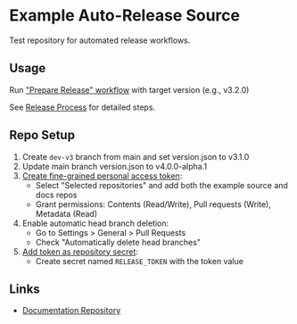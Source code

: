 # Example Auto-Release Source

Test repository for automated release workflows.

## Usage

Run ["Prepare Release" workflow](https://github.com/scottrigby/example-actions-autorelease-source/actions/workflows/prepare-release.yml) with target version (e.g., v3.2.0)

See [Release Process](https://github.com/scottrigby/example-actions-autorelease-docs/blob/main/docs/release-process.md) for detailed steps.

## Repo Setup

1. Create `dev-v3` branch from main and set version.json to v3.1.0
2. Update main branch version.json to v4.0.0-alpha.1
3. [Create fine-grained personal access token](https://github.com/settings/personal-access-tokens/new):
   - Select "Selected repositories" and add both the example source and docs repos
   - Grant permissions: Contents (Read/Write), Pull requests (Write), Metadata (Read)
4. Enable automatic head branch deletion:
   - Go to Settings > General > Pull Requests
   - Check "Automatically delete head branches"
5. [Add token as repository secret](https://github.com/scottrigby/example-actions-autorelease-source/settings/secrets/actions/new):
   - Create secret named `RELEASE_TOKEN` with the token value

## Links

- [Documentation Repository](https://github.com/scottrigby/example-actions-autorelease-docs)
